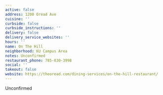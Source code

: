 ```yaml
---
active: false
address: 1200 Oread Ave
cuisine: ''
curbside: false
curbside_instructions: ''
delivery: false
delivery_service_websites: ''
hours: ''
name: On The Hill
neighborhood: KU Campus Area
notes: Unconfirmed
restaurant_phone: 785-830-3998
social: ''
takeout: false
website: https://theoread.com/dining-services/on-the-hill-restaurant/
---
```


Unconfirmed